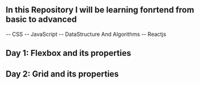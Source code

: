 ## In this Repository I will be learning fonrtend from basic to advanced
-- CSS
-- JavaScript
-- DataStructure And Algorithms
-- Reactjs


## Day 1:  Flexbox and its properties
## Day 2:  Grid and its properties
